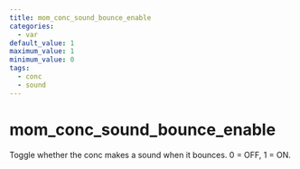 ```yaml
---
title: mom_conc_sound_bounce_enable
categories:
  - var
default_value: 1
maximum_value: 1
minimum_value: 0
tags:
  - conc
  - sound
---
```


# mom_conc_sound_bounce_enable

Toggle whether the conc makes a sound when it bounces. 0 = OFF, 1 = ON.
